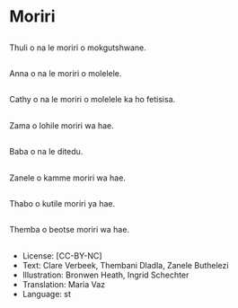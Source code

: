 # Moriri

##
Thuli o na le moriri o mokgutshwane.

##
Anna o na le moriri o molelele. 

##
Cathy o na le moriri o molelele ka ho fetisisa.

##
Zama o lohile moriri wa hae. 

##
Baba o na le ditedu. 

##
Zanele o kamme moriri wa hae. 

##
Thabo o kutile moriri ya hae. 

##
Themba o beotse moriri wa hae. 

##
* License: [CC-BY-NC]
* Text: Clare Verbeek, Thembani Dladla, Zanele Buthelezi
* Illustration: Bronwen Heath, Ingrid Schechter
* Translation: Maria Vaz
* Language: st
